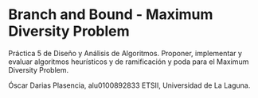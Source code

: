 # Branch and Bound - Maximum Diversity Problem

Práctica 5 de Diseño y Análisis de Algoritmos.
Proponer, implementar y evaluar algoritmos heurísticos y de ramificación y poda para el Maximum Diversity Problem.

Óscar Darias Plasencia, alu0100892833
ETSII, Universidad de La Laguna.
